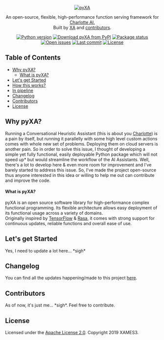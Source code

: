 <p align="center">
  <a href="https://github.com/xames3/pyxa/">
    <img alt="pyXA" title="pyXA" src="https://github.com/xames3/pyxa/blob/assets/files/github_banner.png?raw=true">
  </a>
</p>

<p align="center">
An open-source, flexible, high-performance function serving framework for <a href="https://github.com/xames3/charlotte/">Charlotte AI.</a><br>Built by <a href="https://linkedin.com/in/xames3">XA</a> and <a href="https://github.com/xames3/pyxa/graphs/contributors">
  contributors</a>.
</p>

<p align="center">
    <!-- Python version -->
    <a href="https://www.python.org/downloads/release/python-365/"><img src="https://img.shields.io/pypi/pyversions/pyxa?color=blue&logo=python&logoColor=white" alt="Python version"/></a>
    <!-- pyXA Version -->
    <a href="https://pypi.org/project/pyxa/"><img src="https://img.shields.io/pypi/v/pyxa?logo=pypi&logoColor=white" alt="Download pyXA from PyPI"/></a>
    <!-- Status -->
    <a href="https://pypi.org/project/pyxa/"><img src="https://img.shields.io/pypi/status/pyxa?logo=pypi&logoColor=white" alt="Package status"/></a>
    <!-- Open issues -->
    <a href="https://github.com/xames3/pyxa/issues"><img src="https://img.shields.io/github/issues/xames3/pyxa?logo=github" alt="Open issues"/></a>
    <!-- Last commit -->
    <a href="https://github.com/xames3/pyxa/commits/master"><img src="https://img.shields.io/github/last-commit/xames3/pyxa?logo=github" alt="Last commit"/></a>    
    <!-- License -->
    <a href="https://github.com/xames3/pyxa/blob/master/LICENSE"><img src="https://img.shields.io/pypi/l/pyxa?logo=apache" alt="License"/></a>
</p>

## Table of Contents

- [Why pyXA?](#why-pyxa)
    - [What is pyXA?](#what-is-pyxa)
- [Let's get Started](#lets-get-started)
- [How this works?](#how-this-works)
- [In pipeline](#in-pipeline)
- [Changelog](#changelog)
- [Contributors](#contributors)
- [License](#license)

## Why pyXA?
Running a Conversational Heuristic Assistant (this is about you [Charlotte](https://github.com/xames3/charlotte/)) is a pain by itself, but running it parallelly with some high level custom actions comes with whole new set of problems. Deploying them on cloud servers is another pain. So in order to solve this issue, I thought of developing a simple yet fully functional, easily deployable Python package which will not speed up* but would streamline the workflow of the AI Assistants. Well, there's a lot to develop here & even more room for improvement and I've barely started to address this issue. So, I've made the project open-source thus anyone interested in this idea or willing to help me out can contribute and improve the code.

#### What is pyXA?
pyXA is an open source software library for high-performance complex
functional programming. Its flexible architecture allows easy deployment
of its functional usage across a variety of domains.<br>
Originally inspired by [TensorFlow](https://www.tensorflow.org/) & [Rasa](https://rasa.com/), it comes with strong support
for continuous updates, reliable functions and overall ease of use.

## Let's get Started
Yes, I need to update a lot here... \*sigh*

## Changelog
You can find all the updates happening/made to this project [here](https://github.com/xames3/pyxa/blob/master/changelog.md).

## Contributors
As of now, it's just me... \*sigh*. Feel free to contribute.

## License
Licensed under the [Apache License 2.0](https://github.com/xames3/pyxa/blob/master/LICENSE). Copyright 2019 XAMES3.
